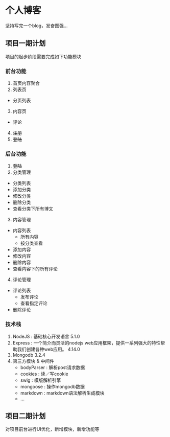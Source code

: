 # 个人博客
坚持写完一个blog，发奋图强...

## 项目一期计划
<p>项目的起步阶段需要完成如下功能模块</p>

### 前台功能
1. 首页内容聚合
2. 列表页
  * 分页列表
3. 内容页
  * 评论
4. ~~注册~~
5. ~~登陆~~

### 后台功能
1. ~~登陆~~
2. 分类管理
  * 分类列表
  * 添加分类
  * 修改分类
  * 删除分类
  * 查看分类下所有博文
3. 内容管理
  * 内容列表
    * 所有内容
    * 按分类查看
  * 添加内容
  * 修改内容
  * 删除内容
  * 查看内容下的所有评论
4. 评论管理
  * 评论列表
    * 发布评论
    * 查看指定评论
  * 删除评论

### 技术栈
1. NodeJS : 基础核心开发语言
    5.1.0
2. Express : 一个简介而灵活的nodejs web应用框架，提供一系列强大的特性帮助我们创建各种web应用。
    4.14.0
3. Mongodb
    3.2.4
4. 第三方模块 & 中间件
    * bodyParser : 解析post请求数据
    * cookies : 读／写cookie
    * swig : 模版解析引擎
    * mongoose : 操作mongodb数据
    * markdown : markdown语法解析生成模块
    * ... 


## 项目二期计划
<p>对项目前台进行UI优化，新增模块，新增功能等</p>